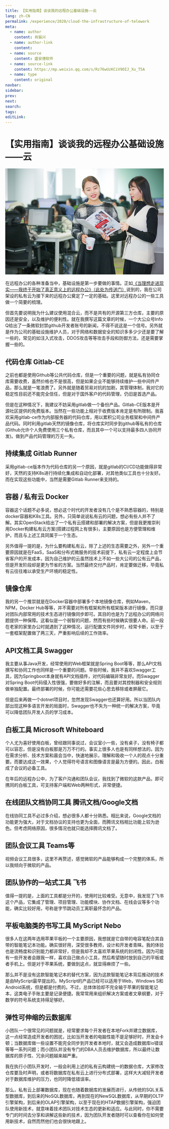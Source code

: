 ```yaml
---
title: 【实用指南】谈谈我的远程办公基础设施——云
lang: zh-CN
permalink: /experience/2020/cloud-the-infrastructure-of-telework
meta:
  - name: author
    content: 肖振兴
  - name: author-link
    content: 
  - name: source
    content: 盛安德软件
  - name: source-link
    content: https://mp.weixin.qq.com/s/Rz76wUzKCiV9OIJ_Xu_T5A
  - name: type
    content: original
navbar:
sidebar:
prev:
next:
search:
tags:
editLink:
---
```

# 【实用指南】谈谈我的远程办公基础设施——云

<copyright :meta="$frontmatter.meta" />

![](./tc.01.02.001/1.png)

在远程办公的各种准备当中，基础设施是第一步要做的事情。正如[《当理想走进现实——我终于开始了真正意义上的远程办公》（此处为传送门）](./true-meaning-of-telework)说到的，我在公司架设的私有云为接下来的远程办公奠定了一定的基础。这里对远程办公的一些工具做一个简要的梳理。

但首先要说明我为什么建议使用混合云，而不是共有的开源第三方仓库，主要的原因还是安全，以及维护的便利性。就在我撰写这篇文章的时候，一个大公众号Info Q给出了一条微软封禁github开发者账号的新闻，不得不说这是一个信号。另外就是作为公司的基础设施维护人员，对于网络和数据安全的知识多多少少还是要了解一些的，常见的如注入式攻击，DDOS攻击等等攻击手段和防御方法，还是需要掌握一些的。

## 代码仓库 Gitlab-CE

之前也都是使用Github等公共代码仓库，但是一个重要的问题，就是私有协同仓库需要收费，虽然价格也不是很高，但是如果企业不能够持续维护一些中间件产品，那么就是一笔浪费了。另外就是随着贸易对抗的加剧，其管理体制，我对它的稳定性目前还不能完全信任，但是对于国外客户的代码管理，仍旧是首选产品。

但是在这种情况下，我建议不妨采用gitlab做一个备份产品。Gitlab-CE版本是开源社区提供的免费版本。当然在一些功能上相对于收费版本肯定是有所限制。我喜欢采用gitlab-ce作为内部服务器的代码仓库，用以累积公司业务框架和中间件产品代码。同时利用gitlab天然的镜像仓库，将仓库实时同步到github等私有的仓库(Github允许个人免费使用三个私有仓库，而且其中一个可以支持最多四人协同开发)。做到产品代码管理的万无一失。

## 持续集成 Gitlab Runner

采用gitlab-ce版本作为代码仓库的另一个原因，就是gitlab的CI/CD功能做得非常好，天然的支持K8s进行持续化集成和自动化部署，对其他类似工具也十分友好。而在实现这些功能中，当然是需要Gitlab Runner来支持的。

## 容器 / 私有云 Docker

容器这个话题不必多说，想必这个时代的开发者没有几个是不熟悉容器的，特别是docker容器和K8s工具。另外，只简单说说私有云的问题，想必有些人并不了解。其实OpenStack给出了一个私有云搭建和部署的解决方案，但是我更推崇利用Docker构建私有云方案(搭建过程网上有很多)，主要原因也是方便管理和维护，而且与上述工具同属于一个生态。

另外值得一提的是，为什么要构建私有云，除了上述的生态需要之外，另外一个重要原因就是在FaaS，SaaS和分布式微服务的技术前提下，私有云一定程度上会节省客户的开发成本，因为自己维护的云虽然技术上不如一些大公司的公有云产品，但是开发阶段却是更为节省的方案。当然最终交付产品时，肯定要做迁移，毕竟私有云往往难以承受生产环境的稳定性。

## 镜像仓库

我的另一个推崇就是在Docker容器中部署多个本地镜像仓库，例如Maven，NPM，Docker Hub等等，并不需要对所有框架和所有框架版本进行镜像，而只是对团队内部常用的技术生态进行镜像同步即可。其目的也是为了远程办公的网络问题提供一种保障。这看似是一个弱智的问题，然而有些时候确实很要人命。前一段在老家的家里办公时就遇到了这种情况，运行配置文件同步时，经常卡断，以至于一套框架配置做了两三天，严重影响后续的工作效率。

## API文档工具 Swagger

我主要从事Java开发，经常使用的Web框架就是Spring Boot等等，那么API文档撰写和协同工作也同样是一个重要的问题。早些时候，我并不喜欢Swagger工具，因为Springboot本身就有API文档插件，对代码编辑非常友好。而Swagger对Spring Boot代码侵入性很强，要做好多的注解，而且要对其控制器和安全规则做单独配置。最终部署的时候，你可能还需要花些心思去移除或者屏蔽它。

但是后来再做一个dotnet项目时，忽然发现Swagger也还算好用。所以当团队内部出现这种多语言开发的局面时，Swagger也不失为一种统一的解决方案，毕竟可以降低团队开发人员的学习成本。

## 白板工具 Microsoft Whiteboard

个人尤为喜好使用白板，曾经跟同事说过，会议室小一些，没有桌子，没有椅子都可以容忍，但是没有白板那是万万不行的。事实上很多人也是有同样想法的。因为在需求分析、技术方案和晨会当中，快速地展示，理解和吸收一个人的观点十分重要。而要达成这一效果，个人觉得符号语言和图像语言是最为方便的。因此，白板成了会议的必备工具。

在年后的远程办公中，为了客户沟通和团队会议，我找到了微软的这款产品，即可携同的白板工具，可支持客户端和Web两种形式，非常便捷。

## 在线团队文档协同工具 腾讯文档/Google文档

在线协同工具不必过多介绍，想必很多人都十分熟悉。相比来说，Google文档的功能更为强大，对于文档协议的支持也更为全面，而腾讯文档相比功能上较为逊色。但考虑网络原因，很多情况也就只能选择腾讯文档了。

## 团队会议工具 Teams等

视频会议工具很多，这里不再赘述，感觉微软的产品能够构成一个完整的体系，所以我倾向于微软的产品。

## 团队协作的一站式工具 飞书

值得一提的是，上面的工具都是分开的，使用时比较难受。无意中，我发现了飞书这个产品，它集成了管理、项目管理、功能模块、协作文档、在线会议等多个功能，确实比较好用，号称是字节跳动员工离职最怀念的产品。

## 平板电脑类的书写工具 MyScript Nebo

很多人在这两年选用苹果平板的一个主要原因，我想就是它自带的电容笔配合其自带的智能笔记本功能。确实很好用，深受很多教师，设计和开发者青睐。我的体验也是流畅度和识别能力都非常好，但是我却不太喜欢苹果系统的封闭性。因为可能有一些开发者会跟我一样，喜欢自己做点小工具，然后希望随时放到自己的平板或者手机上。但是对于苹果系统，要做到这点，就显得麻烦了一些。

那么并不是没有这款智能笔记本的替代方案，因为这款智能笔记本背后推动的技术是由MyScript最早提出的。MyScript的产品已经可以适用于Web，Windows S和Android系统，但是都是付费的。不过，总体体验却不完全输于苹果的智能笔记本，这类电子手账主要是记录便捷。我常常用来组织解决方案或者文章纲要，对于数学的符号系统支持得足够好。

## 弹性可伸缩的云数据库

小团队一个很常见的问题就是，经常要求每个开发者在本地Fork并建立数据库，这一点经常造成开发者的困扰，比如当开发者的电脑性能不是足够好时，开发会卡顿；当数据库做一些设置不能完全同步到开发者本地时，就又会造成数据库io错误等等一系列问题；而小团队并没有专门的DBA人员去维护数据库，所以最终让数据库的原子性、冗余问题越来越严重。

我在执行小团队开发时，一般会利用上述的私有云构建统一的数据仓库，大家修改仓库要及时声明，或者将数据库在私有云上进行分布式部署，这样大大减轻开发者对于数据库维护的压力，也同时降低错误率。

那么，私有云上部署数据库，现在也随着数据库的发展而进行，从传统的SQL关系型数据库，到后来的NoSQL数据库，再到现在的NewSQL数据库，从早期的OLTP引擎架构，到后来的OLAP引擎架构，以至于现在的HTAP数据引擎架构，强迫团队使用新技术，就意味着技术团队对技术生态的更新和适应。与此同时，你不需要专门的时间去分享和讲解这些新的技术，因为团队开发者随时可以查看你在如何使用新技术，自然而然他们也会很快地跟上。